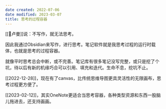 ```yaml
---
date created: 2022-07-06
date modified: 2023-03-07
title: 思考的过程容器
---
```


[[🧑卢曼]]说：不写作，就无法思考。

因此我通过Obsidian来写作，进行思考。笔记软件就是我思考过程的运行时载体，也就是思考的过程容器。

就像平时思考总会中断，或不完善。笔记库有很多笔记没写完整，或只是挖了个坑，待以后有新的机缘巧合可以引用、填充和迭代。生命不息，挖坑不止。

[[2022-12-28]]，现在有了canvas，比传统思维导图更具灵活性的无限画布，思考过程更方便了。

[[2023-02-12]]，其实OneNote更适合当思考容器，各种类型资源和东西一股脑儿拖进去，还支持画画。
